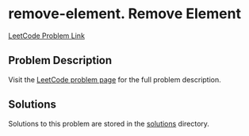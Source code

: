 # remove-element. Remove Element

[LeetCode Problem Link](https://leetcode.com/problems/remove_element/)

## Problem Description

Visit the [LeetCode problem page](https://leetcode.com/problems/remove_element/) for the full problem description.

## Solutions

Solutions to this problem are stored in the [solutions](./solutions) directory.
